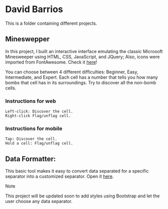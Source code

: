 # David Barrios
This is a folder containing different projects.

## Mineswepper 
In this project, I built an interactive interface emulating the classic Microsoft Minesweeper using HTML, CSS, JavaScript, and JQuery; Also, icons were imported from FontAwesome. Check it [here](https://davidandbar.github.io/minesweeper/)!

You can choose between 4 different difficulties: Beginner, Easy, Intermediate, and Expert.
Each cell has a number that tells you how many bombs that cell has in its surroundings. Try to discover all the non-bomb cells.

### Instructions for web
    Left-click: Discover the cell. 
    Right-click Flag/unflag cell.

### Instructions for mobile
    Tap: Discover the cell. 
    Hold a cell: Flag/unflag cell.

## Data Formatter:

This basic tool makes it easy to convert data separated for a specific separator into a customized separator. Open it [here](https://davidandbar.github.io/Formatter/).
> [!NOTE]
> This project will be updated soon to add styles using Bootstrap and let the user choose any data separator.
